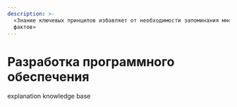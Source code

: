 ```yaml
---
description: >-
  «Знание ключевых принципов избавляет от необходимости запоминания множества
  фактов»
---
```


# Разработка программного обеспечения

explanation knowledge base



